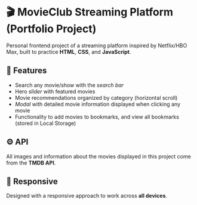 # 🎬 MovieClub Streaming Platform (Portfolio Project)

Personal frontend project of a streaming platform inspired by Netflix/HBO Max, built to practice **HTML**, **CSS**, and **JavaScript**.

## 🔮 Features

- Search any movie/show with the _search bar_
- Hero _slider_ with featured movies
- Movie recommendations organized by category (horizontal scroll)
- _Modal_ with detailed movie information displayed when clicking any movie
- Functionality to add movies to bookmarks, and view all bookmarks (stored in Local Storage)

## ⚙️ API

All images and information about the movies displayed in this project come from the **TMDB API**.

## 📱 Responsive

Designed with a responsive approach to work across **all devices**.

